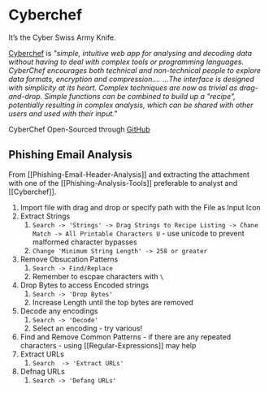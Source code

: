 # Cyberchef

It’s the Cyber Swiss Army Knife.

[Cyberchef](https://cyberchef.org/) is *"simple, intuitive web app for analysing and decoding data without having to deal with complex tools or programming languages. CyberChef encourages both technical and non-technical people to explore data formats, encryption and compression....*
...*The interface is designed with simplicity at its heart. Complex techniques are now as trivial as drag-and-drop. Simple functions can be combined to build up a "recipe", potentially resulting in complex analysis, which can be shared with other users and used with their input."*

CyberChef Open-Sourced through [GitHub](https://github.com/gchq/CyberChef)


## Phishing Email Analysis

From [[Phishing-Email-Header-Analysis]] and extracting the attachment with one of the [[Phishing-Analysis-Tools]] preferable to analyst and [[Cyberchef]].

1. Import file with drag and drop or specify path with the File as Input Icon
2. Extract Strings
	1. `Search -> 'Strings' -> Drag Strings to Recipe Listing -> Chane Match -> All Printable Characters U` - use unicode to prevent malformed character bypasses
	2. `Change 'Minimum String Length' -> 258 or greater`
3. Remove Obsucation Patterns
	1. `Search -> Find/Replace`
	2. Remember to escpae characters with `\`
4. Drop Bytes to access Encoded strings
	1. `Search -> 'Drop Bytes'`
	2. Increase Length until the top bytes are removed
5. Decode any encodings 
	1. `Search -> 'Decode'`
	2. Select an encoding - try various!
6. Find and Remove Common Patterns - if there are any repeated characters - using [[Regular-Expressions]] may help
7. Extract URLs
	1. `Search  -> 'Extract URLs'`
8. Defnag URLs
	1. `Search -> 'Defang URLs'`